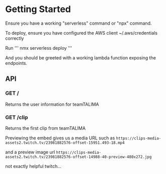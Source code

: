 # Getting Started

Ensure you have a working "serverless" command or "npx" command.

To deploy, ensure you have configured the AWS client ~/.aws/credentials correctly

Run
'''
nmx serverless deploy
'''

And you should be greeted with a working lambda function exposing the endpoints.

## API

### GET /
Returns the user information for teamTALIMA

### GET /clip
Returns the first clip from teamTALIMA

Previewing the embed gives us a media URL such as 
`
https://clips-media-assets2.twitch.tv/23981882576-offset-15951.493-18.mp4
`

and a preview image url
`
https://clips-media-assets2.twitch.tv/23981882576-offset-14988-40-preview-480x272.jpg
`

not exactly helpful twitch...